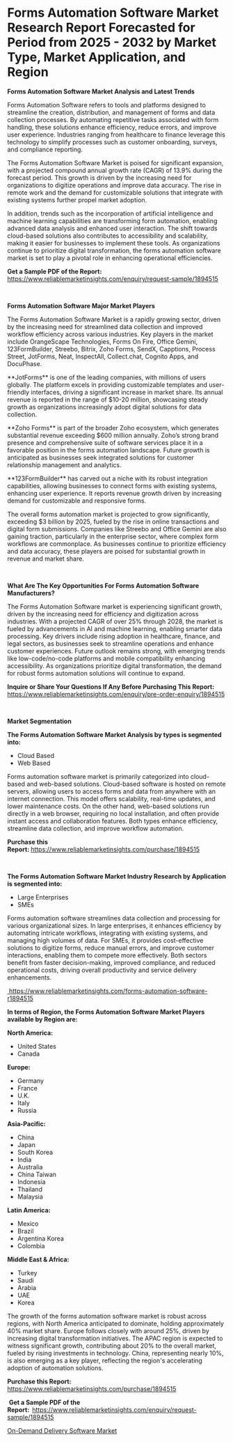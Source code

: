 <p><h1>Forms Automation Software Market Research Report Forecasted for Period from 2025 -  2032 by Market Type, Market Application, and Region</h1></p><p><strong>Forms Automation Software Market Analysis and Latest Trends</strong></p>
<p><p>Forms Automation Software refers to tools and platforms designed to streamline the creation, distribution, and management of forms and data collection processes. By automating repetitive tasks associated with form handling, these solutions enhance efficiency, reduce errors, and improve user experience. Industries ranging from healthcare to finance leverage this technology to simplify processes such as customer onboarding, surveys, and compliance reporting.</p><p>The Forms Automation Software Market is poised for significant expansion, with a projected compound annual growth rate (CAGR) of 13.9% during the forecast period. This growth is driven by the increasing need for organizations to digitize operations and improve data accuracy. The rise in remote work and the demand for customizable solutions that integrate with existing systems further propel market adoption. </p><p>In addition, trends such as the incorporation of artificial intelligence and machine learning capabilities are transforming form automation, enabling advanced data analysis and enhanced user interaction. The shift towards cloud-based solutions also contributes to accessibility and scalability, making it easier for businesses to implement these tools. As organizations continue to prioritize digital transformation, the forms automation software market is set to play a pivotal role in enhancing operational efficiencies.</p></p>
<p><strong>Get a Sample PDF of the Report:&nbsp;</strong> <a href="https://www.reliablemarketinsights.com/enquiry/request-sample/1894515?utm_campaign=1937&utm_medium=2&utm_source=Github&utm_content=ia&utm_term=14012025&utm_id=forms-automation-software">https://www.reliablemarketinsights.com/enquiry/request-sample/1894515</a></p>
<p>&nbsp;</p>
<p><strong>Forms Automation Software Major Market Players</strong></p>
<p><p>The Forms Automation Software Market is a rapidly growing sector, driven by the increasing need for streamlined data collection and improved workflow efficiency across various industries. Key players in the market include OrangeScape Technologies, Forms On Fire, Office Gemini, 123FormBuilder, Streebo, Bitrix, Zoho Forms, SendX, Capptions, Process Street, JotForms, Neat, InspectAll, Collect.chat, Cognito Apps, and DocuPhase.</p><p>**JotForms** is one of the leading companies, with millions of users globally. The platform excels in providing customizable templates and user-friendly interfaces, driving a significant increase in market share. Its annual revenue is reported in the range of $10-20 million, showcasing steady growth as organizations increasingly adopt digital solutions for data collection.</p><p>**Zoho Forms** is part of the broader Zoho ecosystem, which generates substantial revenue exceeding $600 million annually. Zoho’s strong brand presence and comprehensive suite of software services place it in a favorable position in the forms automation landscape. Future growth is anticipated as businesses seek integrated solutions for customer relationship management and analytics.</p><p>**123FormBuilder** has carved out a niche with its robust integration capabilities, allowing businesses to connect forms with existing systems, enhancing user experience. It reports revenue growth driven by increasing demand for customizable and responsive forms. </p><p>The overall forms automation market is projected to grow significantly, exceeding $3 billion by 2025, fueled by the rise in online transactions and digital form submissions. Companies like Streebo and Office Gemini are also gaining traction, particularly in the enterprise sector, where complex form workflows are commonplace. As businesses continue to prioritize efficiency and data accuracy, these players are poised for substantial growth in revenue and market share.</p></p>
<p>&nbsp;</p>
<p><strong>What Are The Key Opportunities For Forms Automation Software Manufacturers?</strong></p>
<p><p>The Forms Automation Software market is experiencing significant growth, driven by the increasing need for efficiency and digitization across industries. With a projected CAGR of over 25% through 2028, the market is fueled by advancements in AI and machine learning, enabling smarter data processing. Key drivers include rising adoption in healthcare, finance, and legal sectors, as businesses seek to streamline operations and enhance customer experiences. Future outlook remains strong, with emerging trends like low-code/no-code platforms and mobile compatibility enhancing accessibility. As organizations prioritize digital transformation, the demand for robust forms automation solutions will continue to expand.</p></p>
<p><strong>Inquire or Share Your Questions If Any Before Purchasing This Report:</strong> <a href="https://www.reliablemarketinsights.com/enquiry/pre-order-enquiry/1894515?utm_campaign=1937&utm_medium=2&utm_source=Github&utm_content=ia&utm_term=14012025&utm_id=forms-automation-software">https://www.reliablemarketinsights.com/enquiry/pre-order-enquiry/1894515</a></p>
<p>&nbsp;</p>
<p><strong>Market Segmentation</strong></p>
<p><strong>The Forms Automation Software Market Analysis by types is segmented into:</strong></p>
<p><ul><li>Cloud Based</li><li>Web Based</li></ul></p>
<p><p>Forms automation software market is primarily categorized into cloud-based and web-based solutions. Cloud-based software is hosted on remote servers, allowing users to access forms and data from anywhere with an internet connection. This model offers scalability, real-time updates, and lower maintenance costs. On the other hand, web-based solutions run directly in a web browser, requiring no local installation, and often provide instant access and collaboration features. Both types enhance efficiency, streamline data collection, and improve workflow automation.</p></p>
<p><strong>Purchase this Report:&nbsp;</strong><a href="https://www.reliablemarketinsights.com/purchase/1894515?utm_campaign=1937&utm_medium=2&utm_source=Github&utm_content=ia&utm_term=14012025&utm_id=forms-automation-software">https://www.reliablemarketinsights.com/purchase/1894515</a></p>
<p>&nbsp;</p>
<p><strong>The Forms Automation Software Market Industry Research by Application is segmented into:</strong></p>
<p><ul><li>Large Enterprises</li><li>SMEs</li></ul></p>
<p><p>Forms automation software streamlines data collection and processing for various organizational sizes. In large enterprises, it enhances efficiency by automating intricate workflows, integrating with existing systems, and managing high volumes of data. For SMEs, it provides cost-effective solutions to digitize forms, reduce manual errors, and improve customer interactions, enabling them to compete more effectively. Both sectors benefit from faster decision-making, improved compliance, and reduced operational costs, driving overall productivity and service delivery enhancements.</p></p>
<p><a href="https://www.reliablemarketinsights.com/forms-automation-software-r1894515?utm_campaign=1937&utm_medium=2&utm_source=Github&utm_content=ia&utm_term=14012025&utm_id=forms-automation-software">&nbsp;https://www.reliablemarketinsights.com/forms-automation-software-r1894515</a></p>
<p><strong>In terms of Region, the Forms Automation Software Market Players available by Region are:</strong></p>
<p>
    <p> <strong> North America: </strong>
        <ul>
            <li>United States</li>
            <li>Canada</li>
        </ul>
        </p> 
    <p> <strong> Europe: </strong>
        <ul>
            <li>Germany</li>
            <li>France</li>
            <li>U.K.</li>
            <li>Italy</li>
            <li>Russia</li>
        </ul>
        </p> 
    <p> <strong> Asia-Pacific: </strong>
        <ul>
            <li>China</li>
            <li>Japan</li>
            <li>South Korea</li>
            <li>India</li>
            <li>Australia</li>
            <li>China Taiwan</li>
            <li>Indonesia</li>
            <li>Thailand</li>
            <li>Malaysia</li>
        </ul>
        </p> 
    <p> <strong> Latin America: </strong>
        <ul>
            <li>Mexico</li>
            <li>Brazil</li>
            <li>Argentina Korea</li>
            <li>Colombia</li>
        </ul>
        </p> 
    <p> <strong> Middle East & Africa: </strong>
        <ul>
            <li>Turkey</li>
            <li>Saudi</li>
            <li>Arabia</li>
            <li>UAE</li>
            <li>Korea</li>
        </ul>
    </p>
    </p>
<p><p>The growth of the forms automation software market is robust across regions, with North America anticipated to dominate, holding approximately 40% market share. Europe follows closely with around 25%, driven by increasing digital transformation initiatives. The APAC region is expected to witness significant growth, contributing about 20% to the overall market, fueled by rising investments in technology. China, representing nearly 10%, is also emerging as a key player, reflecting the region's accelerating adoption of automation solutions.</p></p>
<p><strong>Purchase this Report: </strong><a href="https://www.reliablemarketinsights.com/purchase/1894515?utm_campaign=1937&utm_medium=2&utm_source=Github&utm_content=ia&utm_term=14012025&utm_id=forms-automation-software">https://www.reliablemarketinsights.com/purchase/1894515</a></p>
<p>&nbsp;<strong>Get a Sample PDF of the Report:&nbsp;&nbsp;</strong><a href="https://www.reliablemarketinsights.com/enquiry/request-sample/1894515?utm_campaign=1937&utm_medium=2&utm_source=Github&utm_content=ia&utm_term=14012025&utm_id=forms-automation-software">https://www.reliablemarketinsights.com/enquiry/request-sample/1894515</a></p>
<p><strong></strong></p>
<p><p><a href="https://github.com/Krish2023na/Market-Research-Report-List-7/blob/main/on-demand-delivery-software-market.md?utm_campaign=1937&utm_medium=2&utm_source=Github&utm_content=ia&utm_term=14012025&utm_id=forms-automation-software">On-Demand Delivery Software Market</a></p></p>